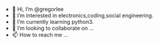 - 👋 Hi, I’m @gregorlee
- 👀 I’m interested in electronics,coding,social engineering.
- 🌱 I’m currently learning python3.
- 💞️ I’m looking to collaborate on ...
- 📫 How to reach me ...

<!---
gregorlee/gregorlee is a ✨ special ✨ repository because its `README.md` (this file) appears on your GitHub profile.
You can click the Preview link to take a look at your changes.
--->
